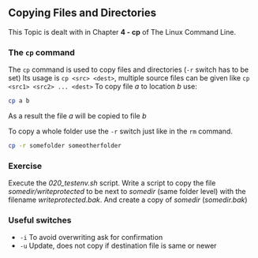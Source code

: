 ## Copying Files and Directories
This Topic is dealt with in Chapter **4 - cp** of The Linux Command Line.

### The `cp` command

The `cp` command is used to copy files and directories (`-r` switch has to be set)
Its usage is `cp <src> <dest>`, multiple source files can be given like `cp <src1> <src2> ... <dest>`
To copy file *a* to location *b* use:

~~~~bash
cp a b
~~~~

As a result the file *a* will be copied to file *b*

To copy a whole folder use the `-r` switch just like in the `rm` command.

~~~~bash
cp -r somefolder someotherfolder
~~~~

### Exercise
Execute the *020_testenv.sh* script. Write a script to copy the file *somedir/writeprotected* to be next to *somedir* (same folder level) with the filename *writeprotected.bak*. And create a copy of *somedir* (*somedir.bak*)

### Useful switches
- `-i` To avoid overwriting ask for confirmation
- `-u` Update, does not copy if destination file is same or newer
